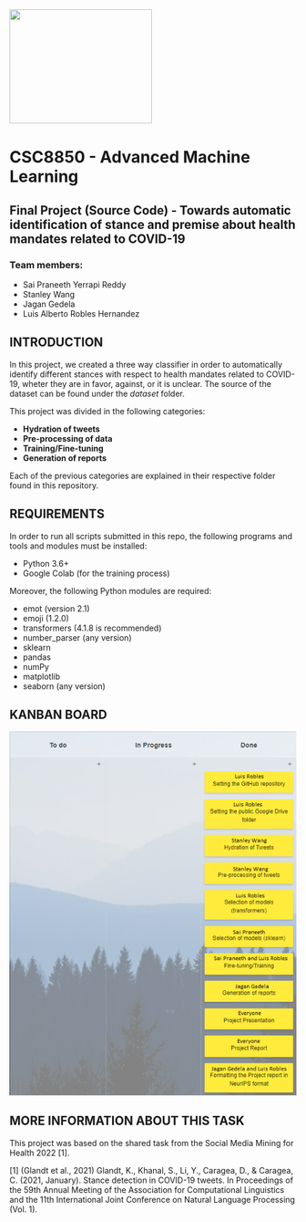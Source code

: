 <img src="https://commkit.gsu.edu/files/2019/06/PrimaryLogo2color.jpg" width="250" height="200" />

# CSC8850 - Advanced Machine Learning
## Final Project (Source Code) - Towards automatic identification of stance and premise about health mandates related to COVID-19
### Team members:
- Sai Praneeth Yerrapi Reddy
- Stanley Wang
- Jagan Gedela
- Luis Alberto Robles Hernandez

## INTRODUCTION

In this project, we created a three way classifier in order to automatically identify different stances with respect to health mandates related to COVID-19, wheter they are in favor, against, or it is unclear. The source of the dataset can be found under the *dataset* folder.

This project was divided in the following categories:
- **Hydration of tweets**
- **Pre-processing of data**
- **Training/Fine-tuning**
- **Generation of reports**

Each of the previous categories are explained in their respective folder found in this repository.

## REQUIREMENTS

In order to run all scripts submitted in this repo, the following programs and tools and modules must be installed:

- Python 3.6+
- Google Colab (for the training process)

Moreover, the following Python modules are required:
- emot (version 2.1)
- emoji (1.2.0)
- transformers (4.1.8 is recommended)
- number_parser (any version)
- sklearn
- pandas
- numPy
- matplotlib
- seaborn (any version)

## KANBAN BOARD

<img src="kanban_board.png" />

## MORE INFORMATION ABOUT THIS TASK

This project was based on the shared task from the Social Media Mining for Health 2022 [1].

[1] (Glandt et al., 2021) Glandt, K., Khanal, S., Li, Y., Caragea, D., & Caragea, C. (2021, January). Stance detection in COVID-19 tweets. In Proceedings of the 59th Annual Meeting of the Association for Computational Linguistics and the 11th International Joint Conference on Natural Language Processing (Vol. 1).
